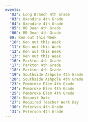 ```yaml
---
events:
  '02': Long Branch 4th Grade
  '03': Oxendine 4th Grade
  '04': Oxendine 4th Grade
  '05': RB Dean 4th Grade
  '06': RB Dean 4th Grade
  09: Ken out this Week
  '10': Ken out this Week
  '11': Ken out this Week
  '12': Ken out this Week
  '13': Ken out this Week
  '16': Parkton 4th Grade
  '17': Parkton 4th Grade
  '18': Parkton 4th Grade
  '19': Southside Ashpole 4th Grade
  '20': Southside Ashpole 4th Grade
  '23': Pembroke Elem 4th Grade
  '24': Pembroke Elem 4th Grade
  '25': Pembroke Elem 4th Grade
  '26': Request Date
  '27': Required Teacher Work Day
  '30': Peterson 4th Grade
  '31': Peterson 4th Grade
---
```


